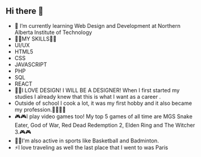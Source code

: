 ## Hi there 👋 

- 🔭 I’m currently learning Web Design and Development at Northern Alberta Institute of Technology
- 🏅🏅MY SKILLS🏅🏅
- UI/UX
- HTML5
- CSS
- JAVASCRIPT
- PHP
- SQL
- REACT
- 👨‍🎨I LOVE DESIGN! I WILL BE A DESIGNER! When I first started my studies I already knew that this is what I want as a career .
-  Outside of school I cook a lot, it was my first hobby and it also became my profession.👨‍🍳👨‍🍳
- 🎮🎮I play video games too! My top 5 games of all time are MGS Snake Eater, God of War, Red Dead Redemption 2, Elden Ring and The Witcher 3.🎮🎮
- 🏀🏸I'm also active in sports like Basketball and Badminton.
- ⚡I love traveling as well the last place that I went to was Paris 


<!--
**russellauron15/russellauron15** is a ✨ _special_ ✨ repository because its `README.md` (this file) appears on your GitHub profile.

Here are some ideas to get you started:

- 🔭 I’m currently working on ...
- 🌱 I’m currently learning ...
- 👯 I’m looking to collaborate on ...
- 🤔 I’m looking for help with ...
- 💬 Ask me about ...
- 📫 How to reach me: ...
- 😄 Pronouns: ...
- ⚡ Fun fact: ...
🏅
-->
